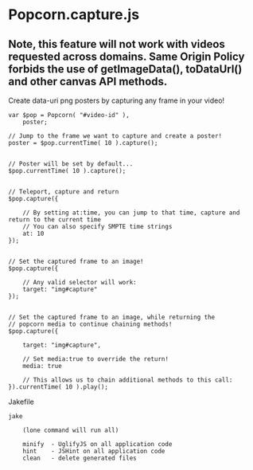 # Popcorn.capture.js

## Note, this feature will not work with videos requested across domains. Same Origin Policy forbids the use of getImageData(), toDataUrl() and other canvas API methods.


Create data-uri png posters by capturing any frame in your video!

	var $pop = Popcorn( "#video-id" ),
		poster;

	// Jump to the frame we want to capture and create a poster!
	poster = $pop.currentTime( 10 ).capture();


	// Poster will be set by default...
	$pop.currentTime( 10 ).capture();


	// Teleport, capture and return
	$pop.capture({

		// By setting at:time, you can jump to that time, capture and return to the current time
		// You can also specify SMPTE time strings
		at: 10
	});


	// Set the captured frame to an image!
	$pop.capture({

		// Any valid selector will work:
		target: "img#capture"
	});


	// Set the captured frame to an image, while returning the
	// popcorn media to continue chaining methods!
	$pop.capture({

		target: "img#capture",

		// Set media:true to override the return!
		media: true

		// This allows us to chain additional methods to this call:
	}).currentTime( 10 ).play();

Jakefile

	jake

		(lone command will run all)

		minify  - UglifyJS on all application code
		hint    - JSHint on all application code
		clean   - delete generated files